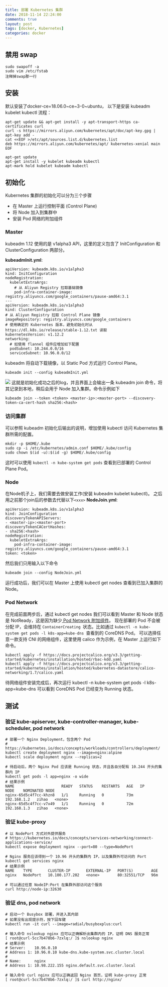 ```yaml
---
title: 部署 Kubernetes 集群
date: 2018-11-14 22:24:00
comments: true
layout: post
tags: [docker, Kubernetes]
categories: docker
---
```


## 禁用 swap
```
sudo swapoff -a
sudo vim /etc/fstab
注释掉swap那一行
```

## 安装
默认安装了docker-ce=18.06.0~ce~3-0~ubuntu，
以下是安装 kubeadm kubelet kubectl 流程：
```shell
apt-get update && apt-get install -y apt-transport-https ca-certificates curl
curl -s https://mirrors.aliyun.com/kubernetes/apt/doc/apt-key.gpg | apt-key add -
cat <<EOF >/etc/apt/sources.list.d/kubernetes.list
deb https://mirrors.aliyun.com/kubernetes/apt/ kubernetes-xenial main
EOF

apt-get update
apt-get install -y kubelet kubeadm kubectl
apt-mark hold kubelet kubeadm kubectl
```

## 初始化

Kubernetes 集群的初始化可以分为三个步骤

- 在 Master 上运行控制平面 (Control Plane)
- 将 Node 加入到集群中
- 安装 Pod 网络的附加组件
<!--more-->
### Master
kubeadm 1.12 使用的是 v1alpha3 API，这里的定义包含了 InitConfiguration 和 ClusterConfiguration 两部分。

**kubeadmInit.yml**:
```
apiVersion: kubeadm.k8s.io/v1alpha3
kind: InitConfiguration
nodeRegistration:
  kubeletExtraArgs:
    # 从 Aliyun Registry 拉取基础镜像
    pod-infra-container-image: registry.aliyuncs.com/google_containers/pause-amd64:3.1
---
apiVersion: kubeadm.k8s.io/v1alpha3
kind: ClusterConfiguration
# 从 Aliyun Registry 拉取 Control Plane 镜像
imageRepository: registry.aliyuncs.com/google_containers
# 使用确定的 Kubernetes 版本，避免初始化时从 https://dl.k8s.io/release/stable-1.12.txt 读取
kubernetesVersion: v1.12.2
networking:
  # 如使用 flannel 组件应增加如下配置
  podSubnet: 10.244.0.0/16
  serviceSubnet: 10.96.0.0/12
```
kubeadm 将自动下载镜像，以 Static Pod 方式运行 Control Plane。

```
kubeadm init --config kubeadmInit.yml
```

![](https://1mu-test.oss-cn-hangzhou.aliyuncs.com/1mu-test/kubeadmInitRes.png)
这就是初始化成功之后的log，并且界面上会输出一条 kubeadm join 命令，将其记录到本地，稍后会用于 Node 加入集群。命令示例如下
```
kubeadm join --token <token> <master-ip>:<master-port> --discovery-token-ca-cert-hash sha256:<hash>
```
### 访问集群
可以参照 kubeadm 初始化后输出的说明，增加使用 kubectl 访问 Kubernetes 集群所需的配置。
```
mkdir -p $HOME/.kube
sudo cp -i /etc/kubernetes/admin.conf $HOME/.kube/config
sudo chown $(id -u):$(id -g) $HOME/.kube/config
```
这时可以使用 `kubectl -n kube-system get pods` 查看到已部署的 Control Plane Pod。

### Node
在Node机子上，我们需要去做安装工作(安装 kubeadm kubelet kubectl)。
之后用之前那个join后的参数去代替以下`<xxx>`
**NodeJoin.yml**:
```shell
apiVersion: kubeadm.k8s.io/v1alpha3
kind: JoinConfiguration
discoveryTokenAPIServers:
- <master-ip>:<master-port>
discoveryTokenCACertHashes:
- sha256:<hash>
nodeRegistration:
  kubeletExtraArgs:
    pod-infra-container-image: registry.aliyuncs.com/google_containers/pause-amd64:3.1
token: <token>
```

然后我们只用输入以下命令
```
kubeadm join --config NodeJoin.yml
```
运行成功后，我们可以在 Master 上使用 kubectl get nodes 查看到已加入集群的 Node。
### Pod Network

在完成前面两步后，通过 kubectl get nodes 我们可以看到 Master 和 Node 状态是 NotReady，这是因为缺少[ Pod Network 附加组件](https://kubernetes.io/docs/setup/independent/create-cluster-kubeadm/#pod-network)。
现在部署的 Pod 不会被分配 IP，会维持在 `ContainerCreating `状态。比如通过 `kubectl -n kube-system get pods -l k8s-app=kube-dns `查看到的 CoreDNS Pod。
可以选择任意一款支持 CNI 的网络组件，这里使用 calico 作为示例，在 Master 上运行如下命令。
```
kubectl apply -f https://docs.projectcalico.org/v3.3/getting-started/kubernetes/installation/hosted/rbac-kdd.yaml
kubectl apply -f https://docs.projectcalico.org/v3.3/getting-started/kubernetes/installation/hosted/kubernetes-datastore/calico-networking/1.7/calico.yaml
```
待网络组件安装完成后，再次运行 kubectl -n kube-system get pods -l k8s-app=kube-dns 可以看到 CoreDNS Pod 已经变为 Running 状态。

## 测试
### 验证 kube-apiserver, kube-controller-manager, kube-scheduler, pod network
```
# 部署一个 Nginx Deployment，包含两个 Pod
# https://kubernetes.io/docs/concepts/workloads/controllers/deployment/
kubectl create deployment nginx --image=nginx:alpine
kubectl scale deployment nginx --replicas=2

# 待启动后，两个 Nginx Pod 应该是 Running 状态，并且各自分配有 10.244 开头的集群内 IP
kubectl get pods -l app=nginx -o wide
# 结果示例
NAME                     READY   STATUS    RESTARTS   AGE   IP            NODE    NOMINATED NODE
nginx-65d5c4f7cc-khzn8   1/1     Running   0          73m   192.168.1.2   zihao   <none>
nginx-65d5c4f7cc-v7x49   1/1     Running   0          72m   192.168.1.3   zihao   <none>
```
### 验证 kube-proxy
```
# 以 NodePort 方式对外提供服务
# https://kubernetes.io/docs/concepts/services-networking/connect-applications-service/
kubectl expose deployment nginx --port=80 --type=NodePort

# Nginx 服务应该得到一个 10.96 开头的集群内 IP，以及集群外可访问的 Port
kubectl get services nginx
# 结果示例
NAME    TYPE       CLUSTER-IP       EXTERNAL-IP   PORT(S)        AGE
nginx   NodePort   10.100.177.202   <none>        80:32551/TCP   96m

# 可以通过任意 NodeIP:Port 在集群外部访问这个服务
curl http://node-ip:32630
```

### 验证 dns, pod network
```
# 启动一个 Busybox 部署，并进入其内部
# 如果没有出现提示符，按下回车键
kubectl run -it curl --image=radial/busyboxplus:curl

# 输入命令 nslookup nginx 应可以正确解析出集群内的 IP，证明 DNS 服务正常
[ root@curl-5cc7b478b6-7zxlq:/ ]$ nslookup nginx
# 结果示例
# Server:    10.96.0.10
# Address 1: 10.96.0.10 kube-dns.kube-system.svc.cluster.local
#
# Name:      nginx
# Address 1: 10.98.222.155 nginx.default.svc.cluster.local

# 输入命令 curl nginx 应可以正确返回 Nginx 首页，证明 kube-proxy 正常
[ root@curl-5cc7b478b6-7zxlq:/ ]$ curl http://nginx/
```